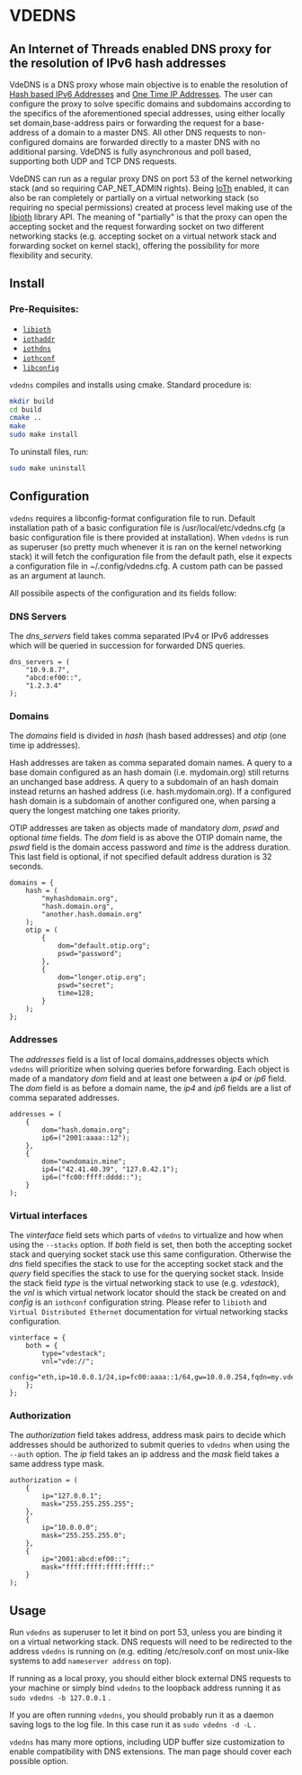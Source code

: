# VDEDNS

## An Internet of Threads enabled DNS proxy for the resolution of IPv6 hash addresses

VdeDNS is a DNS proxy whose main objective is to enable the resolution of [Hash based IPv6 Addresses](http://wiki.virtualsquare.org/#!ideas/hashipv6.md) and [One Time IP Addresses](http://wiki.virtualsquare.org/#!ideas/otip.md). The user can configure the proxy to solve specific domains and subdomains according to the specifics of the aforementioned special addresses, using either locally set domain,base-address pairs or forwarding the request for a base-address of a domain to a master DNS. All other DNS requests to non-configured domains are forwarded directly to a master DNS with no additional parsing. VdeDNS is fully asynchronous and poll based, supporting both UDP and TCP DNS requests.

VdeDNS can run as a regular proxy DNS on port 53 of the kernel networking stack (and so requiring CAP_NET_ADMIN rights). Being [IoTh](http://wiki.virtualsquare.org/#!tutorials/ioth.md) enabled, it can also be ran completely or partially on a virtual networking stack (so requiring no special permissions) created at process level making use of the [libioth](https://github.com/virtualsquare/libioth/) library API. The meaning of "partially" is that the proxy can open the accepting socket and the request forwarding socket on two different networking stacks (e.g. accepting socket on a virtual network stack and forwarding socket on kernel stack), offering the possibility for more flexibility and security.


## Install

### Pre-Requisites:
- [`libioth`](https://github.com/virtualsquare/libioth)
- [`iothaddr`](https://github.com/virtualsquare/libioth)
- [`iothdns`](https://github.com/virtualsquare/iothdns)
- [`iothconf`](https://github.com/virtualsquare/iothconf)
- [`libconfig`](http://hyperrealm.github.io/libconfig)

`vdedns` compiles and installs using cmake. Standard procedure is:

```bash
mkdir build
cd build
cmake ..
make
sudo make install
```

To uninstall files, run:
```bash
sudo make uninstall
```

## Configuration

`vdedns` requires a libconfig-format configuration file to run. 
Default installation path of a basic configuration file is /usr/local/etc/vdedns.cfg (a basic configuration file is there provided at installation).
When `vdedns` is run as superuser (so pretty much whenever it is ran on the kernel networking stack) it will fetch the configuration file from the default path, else it expects a configuration file in ~/.config/vdedns.cfg.
A custom path can be passed as an argument at launch.

All possibile aspects of the configuration and its fields follow:

### DNS Servers

The *dns_servers* field takes comma separated IPv4 or IPv6 addresses which will 
be queried in succession for forwarded DNS queries.

    dns_servers = (
        "10.9.8.7",
        "abcd:ef00::",
        "1.2.3.4"
    );

### Domains

The *domains* field is divided in *hash* (hash based addresses) and *otip* (one time ip addresses).

Hash addresses are taken as comma separated domain names.
A query to a base domain configured as an hash domain (i.e. mydomain.org) still returns
an unchanged base address. A query to a subdomain of an hash domain instead returns an
hashed address (i.e. hash.mydomain.org).
If a configured hash domain is a subdomain of another configured one, when parsing a query
the longest matching one takes priority.

OTIP addresses are taken as objects made of mandatory *dom*, *pswd* and optional *time* fields.
The *dom* field is as above the OTIP domain name, the *pswd* field is the domain access password
and *time* is the address duration. This last field is optional, if not specified default
address duration is 32 seconds.

    domains = {
        hash = (
            "myhashdomain.org",
            "hash.domain.org",
            "another.hash.domain.org"
        );
        otip = (
            {
                dom="default.otip.org";
                pswd="password";
            },
            {
                dom="longer.otip.org";
                pswd="secret";
                time=128;
            }
        );
    };

### Addresses

The *addresses* field is a list of local domains,addresses objects which `vdedns` will 
prioritize when solving queries before forwarding.
Each object is made of a mandatory *dom* field and at least one between a *ip4*
or *ip6* field.
The *dom* field is as before a domain name, the *ip4* and *ip6* fields are a list of
comma separated addresses.

    addresses = (
        {
            dom="hash.domain.org";
            ip6=("2001:aaaa::12");
        },
        {
            dom="owndomain.mine";
            ip4=("42.41.40.39", "127.0.42.1");
            ip6=("fc00:ffff:dddd::");
        }
    );

### Virtual interfaces

The *vinterface* field sets which parts of `vdedns` to virtualize and how 
when using the `--stacks` option.
If *both* field is set, then both the accepting socket stack and querying socket stack use
this same configuration. Otherwise the *dns* field specifies the stack to use for the accepting
socket stack and the *query* field specifies the stack to use for the querying socket stack.
Inside the stack field *type* is the virtual networking stack to use (e.g. *vdestack*), 
the *vnl* is which virtual network locator should the stack be created on and *config* is an
`iothconf` configuration string. 
Please refer to `libioth` and `Virtual Distributed Ethernet` documentation 
for virtual networking stacks configuration.
    
    vinterface = {
        both = {
            type="vdestack";
            vnl="vde://";
            config="eth,ip=10.0.0.1/24,ip=fc00:aaaa::1/64,gw=10.0.0.254,fqdn=my.vdedns";
        };
    };

### Authorization

The *authorization* field takes address, address mask pairs to decide which addresses
should be authorized to submit queries to `vdedns` when using the `--auth` option.
The *ip* field takes an ip address and the *mask* field takes a same address type mask.

    authorization = (
        {
            ip="127.0.0.1";
            mask="255.255.255.255";
        },
        {
            ip="10.0.0.0";
            mask="255.255.255.0";
        },
        {
            ip="2001:abcd:ef00::";
            mask="ffff:ffff:ffff:ffff::"
        }
    );

## Usage

Run `vdedns` as superuser to let it bind on port 53, unless you are binding it on a virtual networking stack.
DNS requests will need to be redirected to the address `vdedns` is running on (e.g. editing /etc/resolv.conf on most unix-like systems to add `nameserver address` on top).

If running as a local proxy, you should either block external DNS requests to your machine or simply bind `vdedns` to the loopback address running it as `sudo vdedns -b 127.0.0.1` .

If you are often running `vdedns`, you should probably run it as a daemon saving logs to the log file.
In this case run it as `sudo vdedns -d -L` .

`vdedns` has many more options, including UDP buffer size customization to enable compatibility with DNS extensions.
The man page should cover each possible option.
